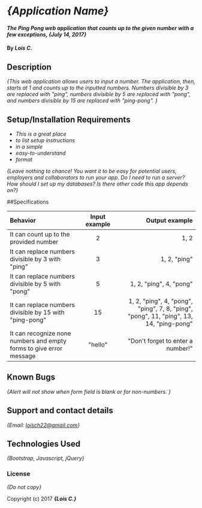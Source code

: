 # _{Application Name}_

#### _The Ping Pong web application that counts up to the given number with a few exceptions, {July 14, 2017}_

#### By _**Lois C.**_

## Description

_{This web application allows users to input a number. The application, then, starts at 1 and counts up to the inputted numbers. Numbers divisible by 3 are replaced with "ping", numbers divisible by 5 are replaced with "pong", and numbers divisible by 15 are replaced with "ping-pong". }_

## Setup/Installation Requirements

* _This is a great place_
* _to list setup instructions_
* _in a simple_
* _easy-to-understand_
* _format_

_{Leave nothing to chance! You want it to be easy for potential users, employers and collaborators to run your app. Do I need to run a server? How should I set up my databases? Is there other code this app depends on?}_

##Specifications

| Behavior | Input example| Output example |
| :---         |     :---:      |          ---: |
| It can count up to the provided number   | 2     | 1, 2    |
| It can replace numbers divisible by 3 with "ping"     | 3       | 1, 2, "ping"      |
| It can replace numbers divisible by 5 with "pong"     | 5       | 1, 2, "ping", 4, "pong"      |
| It can replace numbers divisible by 15 with "ping-pong"     | 15       | 1, 2, "ping", 4, "pong", "ping", 7, 8, "ping", "pong", 11, "ping", 13, 14, "ping-pong"      |
| It can recognize none numbers and empty forms to give error message     | "hello"       | "Don't forget to enter a number!"      |

## Known Bugs

_{Alert will not show when form field is blank or for non-numbers. }_

## Support and contact details

_{Email: loisch22@gmail.com}_

## Technologies Used

_{Bootstrap, Javascript, jQuery}_

### License

*{Do not copy}*

Copyright (c) 2017 **_{Lois C.}_**
